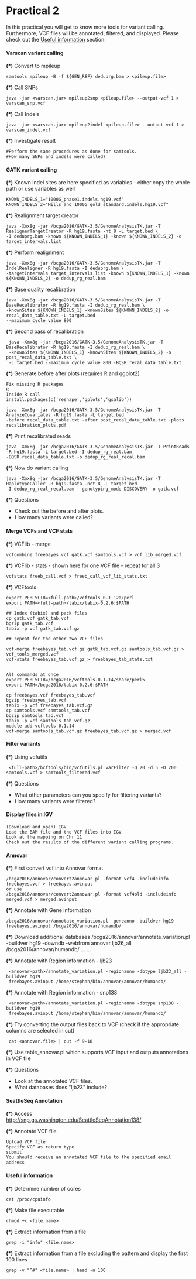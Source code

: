 # Practical 2

In this practical you will get to know more tools for variant calling. Furthermore, VCF files will be annotated, filtered, and displayed. Please check out the [Useful information](#useful-information) section.



#### Varscan variant calling

__(*)__ Convert to mpileup

    samtools mpileup -B -f ${GEN_REF} deduprg.bam > <pileup.file>

__(*)__ Call SNPs

    java -jar <varscan.jar> mpileup2snp <pileup.file> --output-vcf 1 > varscan_snp.vcf

__(*)__ Call Indels
    
    java -jar <varscan.jar> mpileup2indel <pileup.file> --output-vcf 1 > varscan_indel.vcf

__(*)__ Investigate result
  
    #Perform the same procedures as done for samtools.
    #How many SNPs and indels were called?


#### GATK variant calling

__(*)__ Known indel sites are here specified as variables - either copy the whole path or use variables as well

    KNOWN_INDELS_1="1000G_phase1.indels.hg19.vcf"
    KNOWN_INDELS_2="Mills_and_1000G_gold_standard.indels.hg19.vcf"


__(*)__ Realignment target creator

    java -Xmx8g -jar /bcga2016/GATK-3.5/GenomeAnalysisTK.jar -T RealignerTargetCreator -R hg19.fasta -nt 8 -L target.bed \
    -I deduprg.bam -known ${KNOWN_INDELS_1} -known ${KNOWN_INDELS_2} -o target_intervals.list

__(*)__ Perform realignment
    
    java -Xmx8g -jar /bcga2016/GATK-3.5/GenomeAnalysisTK.jar -T IndelRealigner -R hg19.fasta -I deduprg.bam \
    -targetIntervals target_intervals.list -known ${KNOWN_INDELS_1} -known ${KNOWN_INDELS_2} -o dedup_rg_real.bam


__(*)__ Base quality recalibration
    
    java -Xmx8g -jar /bcga2016/GATK-3.5/GenomeAnalysisTK.jar -T BaseRecalibrator -R hg19.fasta -I dedup_rg_real.bam \
    -knownSites ${KNOWN_INDELS_1} -knownSites ${KNOWN_INDELS_2} -o recal_data_table.txt -L target.bed 
    --maximum_cycle_value 800


__(*)__ Second pass of recalibration
     
     java -Xmx8g -jar /bcga2016/GATK-3.5/GenomeAnalysisTK.jar -T BaseRecalibrator -R hg19.fasta -I dedup_rg_real.bam \
     -knownSites ${KNOWN_INDELS_1} -knownSites ${KNOWN_INDELS_2} -o post_recal_data_table.txt \
     -L target.bed --maximum_cycle_value 800 -BQSR recal_data_table.txt 


__(*)__ Generate before after plots (requires R and ggplot2)

    Fix missing R packages
    R
    Inside R call
    install.packages(c('reshape','gplots','gsalib'))
    
    java -Xmx8g -jar /bcga2016/GATK-3.5/GenomeAnalysisTK.jar -T AnalyzeCovariates -R hg19.fasta -L target.bed 
    -before recal_data_table.txt -after post_recal_data_table.txt -plots recalibration_plots.pdf



__(*)__ Print recalibrated reads
    
    java -Xmx8g -jar /bcga2016/GATK-3.5/GenomeAnalysisTK.jar -T PrintReads -R hg19.fasta -L target.bed -I dedup_rg_real.bam 
    -BQSR recal_data_table.txt -o dedup_rg_real_recal.bam


__(*)__ Now do variant calling
    
    java -Xmx8g -jar /bcga2016/GATK-3.5/GenomeAnalysisTK.jar -T HaplotypeCaller -R hg19.fasta -nct 8 -L target.bed 
    -I dedup_rg_real_recal.bam --genotyping_mode DISCOVERY -o gatk.vcf

__(*)__ Questions
* Check out the before and after plots.
* How many variants were called?




#### Merge VCFs and VCF stats

__(*)__ VCFlib - merge

    vcfcombine freebayes.vcf gatk.vcf samtools.vcf > vcf_lib_merged.vcf

__(*)__ VCFlib - stats - shown here for one VCF file - repeat for all 3

    vcfstats freeb_call.vcf > freeb_call_vcf_lib_stats.txt



__(*)__ VCFtools

    export PERL5LIB=<full-path>/vcftools_0.1.12a/perl
    export PATH=<full-path>/tabix/tabix-0.2.6:$PATH

    ## Index (tabix) and pack files
    cp gatk.vcf gatk_tab.vcf
    bgzip gatk_tab.vcf
    tabix -p vcf gatk_tab.vcf.gz

    ## repeat for the other two VCF files

    vcf-merge freebayes_tab.vcf.gz gatk_tab.vcf.gz samtools_tab.vcf.gz > vcf_tools_merged.vcf
    vcf-stats freebayes_tab.vcf.gz > freebayes_tab_stats.txt
    
    
    All commands at once
    export PERL5LIB=/bcga2016/vcftools-0.1.14/share/perl5
    export PATH=/bcga2016/tabix-0.2.6:$PATH

    cp freebayes.vcf freebayes_tab.vcf
    bgzip freebayes_tab.vcf 
    tabix -p vcf freebayes_tab.vcf.gz 
    cp samtools.vcf samtools_tab.vcf
    bgzip samtools_tab.vcf 
    tabix -p vcf samtools_tab.vcf.gz 
    module add vcftools-0.1.14 
    vcf-merge samtools_tab.vcf.gz freebayes_tab.vcf.gz > merged.vcf





#### Filter variants
__(*)__ Using vcfutils
     
     <full-path>/bcftools/bin/vcfutils.pl varFilter -Q 20 -d 5 -D 200 samtools.vcf > samtools_filtered.vcf

__(*)__ Questions
* What other parameters can you specify for filtering variants?
* How many variants were filtered?




#### Display files in IGV

    (Download and open) IGV
    Load the BAM file and the VCF files into IGV
    Look at the mapping on Chr 11
    Check out the results of the different variant calling programs.




#### Annovar
__(*)__ First convert vcf into Annovar format

    /bcga2016/annovar/convert2annovar.pl -format vcf4 -includeinfo freebayes.vcf > freebayes.avinput
    or use
    /bcga2016/annovar/convert2annovar.pl -format vcf4old -includeinfo merged.vcf > merged.avinput


__(*)__ Annotate with Gene information
    
    /bcga2016/annovar/annotate_variation.pl -geneanno -buildver hg19 freebayes.avinput /bcga2016/annovar/humandb/
    
__(*)__ Download additional databases
    /bcga2016/annovar/annotate_variation.pl -buildver hg19 -downdb -webfrom annovar ljb26_all /bcga2016/annovar/humandb/
    ...
    ...


__(*)__ Annotate with Region information - ljb23

     <annovar-path>/annotate_variation.pl -regionanno -dbtype ljb23_all -buildver hg19 
     freebayes.avinput /home/stephan/bin/annovar/annovar/humandb/

__(*)__ Annotate with Region information - snp138

     <annovar-path>/annotate_variation.pl -regionanno -dbtype snp138 -buildver hg19 
     freebayes.avinput /home/stephan/bin/annovar/annovar/humandb/

__(*)__ Try converting the output files back to VCF (check if the appropriate columns are selected in cut)
     
     cat <annovar.file> | cut -f 9-18
     
__(*)__ 
    Use table_annovar.pl which supports VCF input and outputs annotations in VCF file

__(*)__ Questions
* Look at the annotated VCF files.
* What databases does "ljb23" include?



#### SeattleSeq Annotation

__(*)__ Access<br/>
http://snp.gs.washington.edu/SeattleSeqAnnotation138/

__(*)__ Annotate VCF file

    Upload VCF file
    Specify VCF as return type
    submit
    You should receive an annotated VCF file to the specified email address
    
    
    
#### Useful information

__(*)__ Determine number of cores

    cat /proc/cpuinfo  

__(*)__ Make file executable

    chmod +x <file.name>
    
__(*)__ Extract information from a file

    grep -i "info" <file.name>
    
__(*)__ Extract information from a file excluding the pattern and display the first 100 lines

    grep -v "^#" <file.name> | head -n 100
